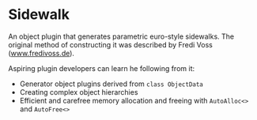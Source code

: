 # Sidewalk #

An object plugin that generates parametric euro-style sidewalks.
The original method of constructing it was described by Fredi Voss (www.fredivoss.de).

Aspiring plugin developers can learn he following from it:
* Generator object plugins derived from `class ObjectData`
* Creating complex object hierarchies
* Efficient and carefree memory allocation and freeing with `AutoAlloc<>` and `AutoFree<>`
